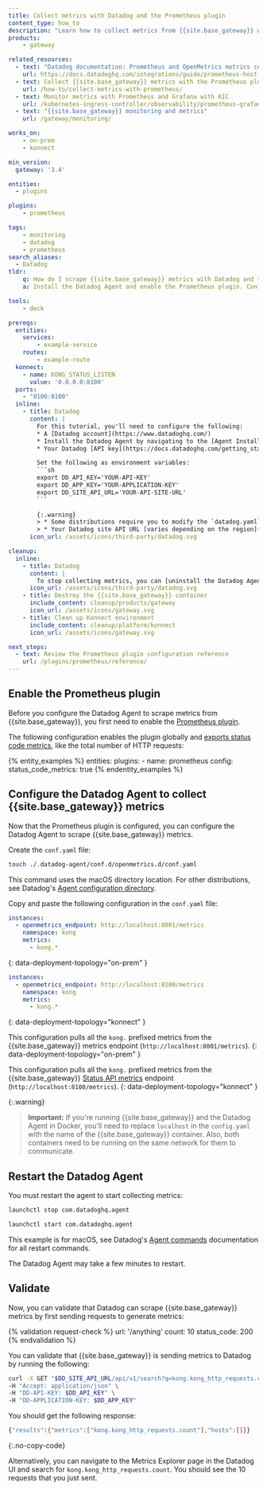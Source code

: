 ```yaml
---
title: Collect metrics with Datadog and the Prometheus plugin
content_type: how_to
description: "Learn how to collect metrics from {{site.base_gateway}} with Datadog and the Prometheus plugin."
products:
    - gateway

related_resources:
  - text: "Datadog documentation: Prometheus and OpenMetrics metrics collection from a host"
    url: https://docs.datadoghq.com/integrations/guide/prometheus-host-collection/
  - text: Collect {{site.base_gateway}} metrics with the Prometheus plugin
    url: /how-to/collect-metrics-with-prometheus/
  - text: Monitor metrics with Prometheus and Grafana with KIC
    url: /kubernetes-ingress-controller/observability/prometheus-grafana/
  - text: "{{site.base_gateway}} monitoring and metrics"
    url: /gateway/monitoring/

works_on:
    - on-prem
    - konnect

min_version:
  gateway: '3.4'

entities: 
  - plugins

plugins:
    - prometheus

tags:
    - monitoring
    - datadog
    - prometheus
search_aliases:
  - Datadog
tldr:
    q: How do I scrape {{site.base_gateway}} metrics with Datadog and the Prometheus plugin?
    a: Install the Datadog Agent and enable the Prometheus plugin. Configure the Datadog Agent with the {{site.base_gateway}} `/metrics` endpoint and set `kong.*` for `metrics`. Restart the Datadog Agent, and send requests to generate metrics. You should see the metrics in Datadog Metrics summary.

tools:
    - deck

prereqs:
  entities:
    services:
        - example-service
    routes:
        - example-route
  konnect:
    - name: KONG_STATUS_LISTEN
      value: '0.0.0.0:8100'
  ports:
    - "8100:8100"
  inline: 
    - title: Datadog
      content: |
        For this tutorial, you'll need to configure the following:
        * A [Datadog account](https://www.datadoghq.com/)
        * Install the Datadog Agent by navigating to the [Agent Installation](https://app.datadoghq.com/account/settings/agent/latest) page or **Integration** > **Install agents** in the Datadog UI.
        * Your Datadog [API key](https://docs.datadoghq.com/getting_started/site/) and [app key](https://app.datadoghq.com/access/application-keys). You can find these in the Datadog UI in **Organization settings**.

        Set the following as environment variables:
        ```sh
        export DD_API_KEY='YOUR-API-KEY'
        export DD_APP_KEY='YOUR-APPLICATION-KEY'
        export DD_SITE_API_URL='YOUR-API-SITE-URL'
        ```
        
        {:.warning}
        > * Some distributions require you to modify the `datadog.yaml` file and add your API key and Datadog site URL. Ensure this file is configured correctly or Datadog won't be able to scrape metrics.
        > * Your Datadog site API URL [varies depending on the region](https://docs.datadoghq.com/getting_started/site/) you're using. For example, for the `US5` region, the URL would be `https://api.us5.datadoghq.com`.
      icon_url: /assets/icons/third-party/datadog.svg

cleanup:
  inline:
    - title: Datadog
      content: |
        To stop collecting metrics, you can [uninstall the Datadog Agent](https://docs.datadoghq.com/agent/guide/how-do-i-uninstall-the-agent/).
      icon_url: /assets/icons/third-party/datadog.svg
    - title: Destroy the {{site.base_gateway}} container
      include_content: cleanup/products/gateway
      icon_url: /assets/icons/gateway.svg
    - title: Clean up Konnect environment
      include_content: cleanup/platform/konnect
      icon_url: /assets/icons/gateway.svg

next_steps:
  - text: Review the Prometheus plugin configuration reference
    url: /plugins/prometheus/reference/
---
```


## Enable the Prometheus plugin

Before you configure the Datadog Agent to scrape metrics from {{site.base_gateway}}, you first need to enable the [Prometheus plugin](/plugins/prometheus/). 

The following configuration enables the plugin globally and [exports status code metrics](/plugins/prometheus/reference/#schema--config-status-code-metrics), like the total number of HTTP requests:

{% entity_examples %}
entities:
  plugins:
    - name: prometheus
      config:
        status_code_metrics: true
{% endentity_examples %}


## Configure the Datadog Agent to collect {{site.base_gateway}} metrics

Now that the Prometheus plugin is configured, you can configure the Datadog Agent to scrape {{site.base_gateway}} metrics.

Create the `conf.yaml` file:

```sh
touch ./.datadog-agent/conf.d/openmetrics.d/conf.yaml
```
This command uses the macOS directory location. For other distributions, see Datadog's [Agent configuration directory](https://docs.datadoghq.com/agent/configuration/agent-configuration-files/#agent-configuration-directory). 

Copy and paste the following configuration in the `conf.yaml` file:

```yaml
instances:
  - openmetrics_endpoint: http://localhost:8001/metrics
    namespace: kong
    metrics:
      - kong.*
```
{: data-deployment-topology="on-prem" }

```yaml
instances:
  - openmetrics_endpoint: http://localhost:8100/metrics
    namespace: kong
    metrics:
      - kong.*
```
{: data-deployment-topology="konnect" }

This configuration pulls all the `kong.` prefixed metrics from the {{site.base_gateway}} metrics endpoint (`http://localhost:8001/metrics`).
{: data-deployment-topology="on-prem" }

This configuration pulls all the `kong.` prefixed metrics from the {{site.base_gateway}} [Status API metrics](/api/gateway/status/v1/#/paths/metrics/get) endpoint (`http://localhost:8100/metrics`).
{: data-deployment-topology="konnect" }

{:.warning}
> **Important:** If you're running {{site.base_gateway}} and the Datadog Agent in Docker, you'll need to replace `localhost` in the `config.yaml` with the name of the {{site.base_gateway}} container. Also, both containers need to be running on the same network for them to communicate.

## Restart the Datadog Agent

You must restart the agent to start collecting metrics:

```sh
launchctl stop com.datadoghq.agent
```
```sh
launchctl start com.datadoghq.agent
```

This example is for macOS, see Datadog's [Agent commands](https://docs.datadoghq.com/agent/configuration/agent-commands/#start-stop-and-restart-the-agent) documentation for all restart commands.

The Datadog Agent may take a few minutes to restart.

## Validate

Now, you can validate that Datadog can scrape {{site.base_gateway}} metrics by first sending requests to generate metrics:

{% validation request-check %}
url: '/anything' 
count: 10
status_code: 200
{% endvalidation %}

You can validate that {{site.base_gateway}} is sending metrics to Datadog by running the following:

```sh
curl -X GET "$DD_SITE_API_URL/api/v1/search?q=kong.kong_http_requests.count" \
-H "Accept: application/json" \
-H "DD-API-KEY: $DD_API_KEY" \
-H "DD-APPLICATION-KEY: $DD_APP_KEY"
```

You should get the following response:
```sh
{"results":{"metrics":["kong.kong_http_requests.count"],"hosts":[]}}
```
{:.no-copy-code}

Alternatively, you can navigate to the Metrics Explorer page in the Datadog UI and search for `kong.kong_http_requests.count`. You should see the 10 requests that you just sent.

